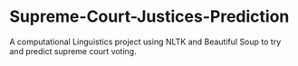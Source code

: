 Supreme-Court-Justices-Prediction
=================================

A computational Linguistics project using NLTK and Beautiful Soup to try and predict supreme court voting.
